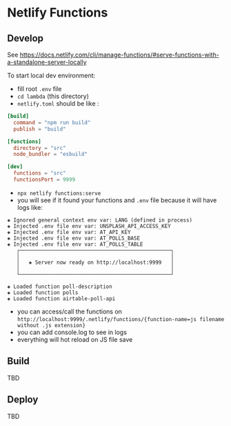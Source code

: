 # Netlify Functions

## Develop

See https://docs.netlify.com/cli/manage-functions/#serve-functions-with-a-standalone-server-locally

To start local dev environment:

- fill root `.env` file
- `cd lambda` (this directory)
- `netlify.toml` should be like :

```toml
[build]
  command = "npm run build"
  publish = "build"

[functions]
  directory = "src"
  node_bundler = "esbuild"

[dev]
  functions = "src"
  functionsPort = 9999
```

- `npx netlify functions:serve`
- you will see if it found your functions and `.env` file because it will have logs like:

```log
◈ Ignored general context env var: LANG (defined in process)
◈ Injected .env file env var: UNSPLASH_API_ACCESS_KEY
◈ Injected .env file env var: AT_API_KEY
◈ Injected .env file env var: AT_POLLS_BASE
◈ Injected .env file env var: AT_POLLS_TABLE
   ┌─────────────────────────────────────────────────┐
   │                                                 │
   │   ◈ Server now ready on http://localhost:9999   │
   │                                                 │
   └─────────────────────────────────────────────────┘

◈ Loaded function poll-description
◈ Loaded function polls
◈ Loaded function airtable-poll-api
```

- you can access/call the functions on `http://localhost:9999/.netlify/functions/{function-name=js filename without .js extension}`
- you can add console.log to see in logs
- everything will hot reload on JS file save

## Build

TBD

## Deploy

TBD